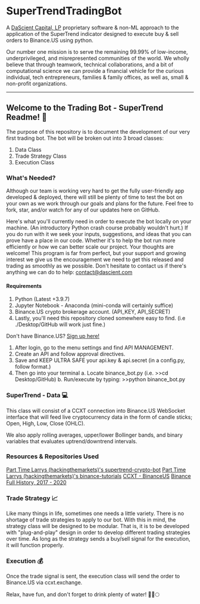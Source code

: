 # SuperTrendTradingBot
A [DaScient Capital, LP](https://dascientcapital.us) proprietary software &amp; non-ML approach to the application of the SuperTrend indicator designed to execute buy &amp; sell orders to Binance.US using python. 

Our number one mission is to serve the remaining 99.99% of low-income, underprivileged, and misrepresented communities of the world. We wholly believe that through teamwork, technical collaborations, and a bit of computational science we can provide a financial vehicle for the curious individual, tech entrepreneurs, families & family offices, as well as, small & non-profit organizations.

---

## Welcome to the Trading Bot - SuperTrend Readme! :robot:

The purpose of this repository is to document the development of our very first trading bot. The bot will be broken out into 3 broad classes:

1. Data Class
2. Trade Strategy Class
3. Execution Class

### What's Needed?

Although our team is working very hard to get the fully user-friendly app developed & deployed, there will still be plenty of time to test the bot on your own as we work through our goals and plans for the future. Feel free to fork, star, and/or watch for any of our updates here on GitHub. 

Here's what you'll currently need in order to execute the bot locally on your machine. (An introductory Python crash course probably wouldn't hurt.) If you do run with it we seek your inputs, suggestions, and ideas that you can prove have a place in our code. Whether it's to help the bot run more efficiently or how we can better scale our project. Your thoughts are welcome! This program is far from perfect, but your support and growing interest we give us the encouragement we need to get this released and trading as smoothly as we possible. Don't hesitate to contact us if there's anything we can do to help: contact@dascient.com

#### Requirements
1. Python (Latest +3.9.7)
2. Jupyter Notebook - Anaconda (mini-conda will certainly suffice)
3. Binance.US crypto brokerage account. (API_KEY, API_SECRET) 
4. Lastly, you'll need this repository cloned somewhere easy to find. (i.e ./Desktop/GitHub will work just fine.)

Don't have Binance.US? [Sign up here!](https://accounts.binance.us/en/register?ref=52441695)
1. After login, go to the menu settings and find API MANAGEMENT.
2. Create an API and follow approval directives.
3. Save and KEEP ULTRA SAFE your api.key & api.secret (in a config.py, follow format.)
4. Then go into your terminal 
 a. Locate binance_bot.py (i.e. >>cd Desktop/GitHub)
 b. Run/execute by typing: >>python binance_bot.py 

### SuperTrend - Data :computer:

This class will consist of a CCXT connection into Binance.US WebSocket interface that will feed live cryptocurrency data in the form of candle sticks; Open, High, Low, Close (OHLC).

We also apply rolling averages, upper/lower Bollinger bands, and binary variables that evaluates uptrend/downtrend intervals. 

### Resources & Repositories Used
[Part Time Larrys (hackingthemarkets)'s supertrend-crypto-bot](https://github.com/hackingthemarkets/supertrend-crypto-bot)
[Part Time Larrys (hackingthemarkets)'s binance-tutorials](https://github.com/hackingthemarkets/binance-tutorials)
[CCXT - BinanceUS](https://github.com/ccxt/ccxt)
[Binance Full History, 2017 - 2020](https://www.kaggle.com/jorijnsmit/binance-full-history)


### Trade Strategy :chart_with_upwards_trend:

Like many things in life, sometimes one needs a little variety. There is no shortage of trade strategies to apply to our bot. With this in mind, the strategy class will be designed to be modular.
That is, it is to be developed with "plug-and-play" design in order to develop different trading strategies over time. As long as the strategy sends a buy/sell signal for the execution, it will function properly.

### Execution :moneybag:

Once the trade signal is sent, the execution class will send the order to Binance.US via ccxt.exchange.

Relax, have fun, and don't forget to drink plenty of water! :tada::rocket::full_moon:
